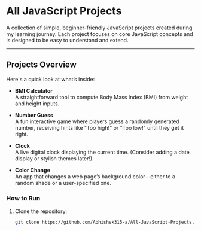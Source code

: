 # All JavaScript Projects

A collection of simple, beginner-friendly JavaScript projects created during my learning journey. Each project focuses on core JavaScript concepts and is designed to be easy to understand and extend.

---

##  Projects Overview

Here's a quick look at what’s inside:

- **BMI Calculator**  
  A straightforward tool to compute Body Mass Index (BMI) from weight and height inputs.

- **Number Guess**  
  A fun interactive game where players guess a randomly generated number, receiving hints like "Too high!" or "Too low!" until they get it right.

- **Clock**  
  A live digital clock displaying the current time. (Consider adding a date display or stylish themes later!)

- **Color Change**  
  An app that changes a web page’s background color—either to a random shade or a user-specified one.


### How to Run

1. Clone the repository:
   ```bash
   git clone https://github.com/Abhishek315-a/All-JavaScript-Projects.git
